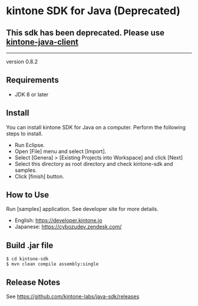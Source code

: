 # kintone SDK for Java (Deprecated)

## This sdk has been deprecated. Please use [kintone-java-client](https://github.com/kintone/kintone-java-client)

-----

version 0.8.2

## Requirements

* JDK 8 or later

## Install
You can install kintone SDK for Java on a computer. Perform the following steps to install.

* Run Eclipse.
* Open [File] menu and select [Import].
* Select [Genera] > [Existing Projects into Workspace] and click [Next]
* Select this directory as root directory and check kintone-sdk and samples.
* Click [finish] button.

## How to Use
Run [samples] application.
See developer site for more details.
* English: https://developer.kintone.io
* Japanese: https://cybozudev.zendesk.com/

## Build .jar file

    $ cd kintone-sdk
    $ mvn clean compile assembly:single

## Release Notes

See https://github.com/kintone-labs/java-sdk/releases
